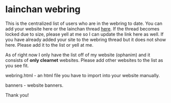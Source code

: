 # lainchan webring
This is the centralized list of users who are in the webring to date.
You can add your website here or the lainchan thread [here](https://www.lainchan.org/%CE%A9/res/58746.html). If the thread becomes locked due to size, please yell at me so I can update the link here as well. If you have already added your site to the webring thread but it does not show here. Please add it to the list or yell at me. 

As of right now I only have the list off of my website (ophanim) and it consists of **only clearnet** websites. Please add other websites to the list as you see fit. 

webring.html - an html file you have to import into your website manually. 

banners - website banners.

Thank you! 
